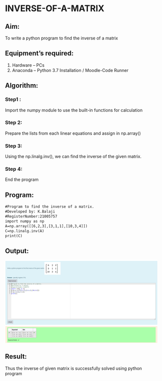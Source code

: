 # INVERSE-OF-A-MATRIX
## Aim:
To write a python program to find the inverse of a matrix
## Equipment’s required:
1. 	Hardware – PCs
2. 	Anaconda – Python 3.7 Installation / Moodle-Code Runner
## Algorithm:
### Step1 : 
Import the numpy module to use the built-in functions for calculation
### Step 2: 
Prepare the lists from each linear equations and assign in np.array()
### Step 3: 
Using the np.linalg.inv(), we can find the inverse of the given matrix.
### Step 4: 
End the program

## Program:
~~~
#Program to find the inverse of a matrix.
#Developed by: K.Balaji
#RegisterNumber:21005757
import numpy as np
A=np.array([[6,2,3],[3,1,1],[10,3,4]])
C=np.linalg.inv(A)
print(C)
~~~
## Output:
![OUTPUT1](/output.png)
## Result:
Thus the inverse of given matrix is successfully solved using python program

